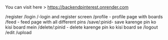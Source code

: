 You can visit here > https://backendpinterest.onrender.com

/register
/login
/-login and register screen
/profile - profile page with boards
/feed - feed page with all different pins
/save/:pinid- save karenge pin ko kisi board mein
/delete/:pinid - delete karenge pin ko kisi board se
/logout 
/edit
/upload
